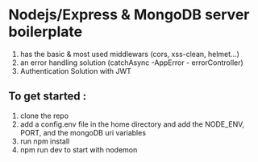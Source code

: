 # Nodejs/Express & MongoDB server boilerplate

1. has the basic & most used middlewars (cors, xss-clean, helmet...)
2. an error handling solution (catchAsync -AppError - errorController)
3. Authentication Solution with JWT

## To get started :

1. clone the repo
2. add a config.env file in the home directory and add the NODE_ENV, PORT, and the mongoDB uri variables
3. run npm install
4. npm run dev to start with nodemon
